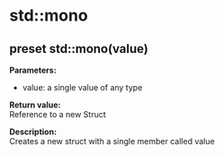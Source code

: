 # std::mono

## preset std::mono(value)
**Parameters:**  
* value: a single value of any type

**Return value:**  
Reference to a new Struct  

**Description:**  
Creates a new struct with a single member called value